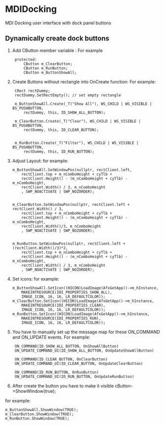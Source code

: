 # MDIDocking
MDI Docking user interface with dock panel buttons

## Dynamically create dock buttons

1) Add CButton member variable :
For example

		protected:
			CButton m_ClearButton;
			CButton m_RunButton;
			CButton m_ButtonShowAll;

2) Create Buttons without rectangle into OnCreate function:
For example:

		CRect rectDummy;
		rectDummy.SetRectEmpty(); // set empty rectangle

		m_ButtonShowAll.Create(_T("Show All"), WS_CHILD | WS_VISIBLE | BS_PUSHBUTTON,
			rectDummy, this, ID_SHOW_ALL_BUTTON);

		m_ClearButton.Create(_T("Clear"), WS_CHILD | WS_VISIBLE | BS_PUSHBUTTON,
			rectDummy, this, ID_CLEAR_BUTTON);


		m_RunButton.Create(_T("Filter"), WS_CHILD | WS_VISIBLE | BS_PUSHBUTTON,
			rectDummy, this, ID_RUN_BUTTON);

 3) Adjust Layout:
 for example:

 		m_ButtonShowAll.SetWindowPos(nullptr, rectClient.left,
			rectClient.top + m_nComboHeight + cyTlb +
			rectClient.Height() - (m_nComboHeight + cyTlb) - m_nComboHeight,
			rectClient.Width() / 3, m_nComboHeight
			, SWP_NOACTIVATE | SWP_NOZORDER);


		m_ClearButton.SetWindowPos(nullptr, rectClient.left + rectClient.Width() / 3,
			rectClient.top + m_nComboHeight + cyTlb + 
			rectClient.Height() - (m_nComboHeight + cyTlb) - m_nComboHeight,
			rectClient.Width()/3, m_nComboHeight
			, SWP_NOACTIVATE | SWP_NOZORDER);


		m_RunButton.SetWindowPos(nullptr, rectClient.left + (rectClient.Width()/3)*2,
			rectClient.top + m_nComboHeight + cyTlb + 
			rectClient.Height() - (m_nComboHeight + cyTlb) - m_nComboHeight,
			rectClient.Width() / 3, m_nComboHeight
			, SWP_NOACTIVATE | SWP_NOZORDER);

 4) Set icons:
 for example:

 		m_ButtonShowAll.SetIcon((HICON)LoadImage(AfxGetApp()->m_hInstance,
			MAKEINTRESOURCE(IDI_PROPERTIES_SHOW_ALL),
			IMAGE_ICON, 16, 16, LR_DEFAULTCOLOR));
		m_ClearButton.SetIcon((HICON)LoadImage(AfxGetApp()->m_hInstance,
			MAKEINTRESOURCE(IDI_PROPERTIES_CLEAR),
			IMAGE_ICON, 16, 16, LR_DEFAULTCOLOR));
		m_RunButton.SetIcon((HICON)LoadImage(AfxGetApp()->m_hInstance,
			MAKEINTRESOURCE(IDI_PROPERTIES_RUN),
			IMAGE_ICON, 16, 16, LR_DEFAULTCOLOR));

5) You have to manually set up the message map for these ON_COMMAND and ON_UPDATE events.
For example:

		ON_COMMAND(ID_SHOW_ALL_BUTTON, OnShowAllButton)
		ON_UPDATE_COMMAND_UI(ID_SHOW_ALL_BUTTON, OnUpdateShowAllButton)

		ON_COMMAND(ID_CLEAR_BUTTON, OnClearButton)
		ON_UPDATE_COMMAND_UI(ID_CLEAR_BUTTON, OnUpdateClearButton)

		ON_COMMAND(ID_RUN_BUTTON, OnRunButton)
		ON_UPDATE_COMMAND_UI(ID_RUN_BUTTON, OnUpdateRunButton)


6) After create the button you have to make it visible cButton->ShowWindow(true);

for example: 

	m_ButtonShowAll.ShowWindow(TRUE);
	m_ClearButton.ShowWindow(TRUE);
	m_RunButton.ShowWindow(TRUE);
